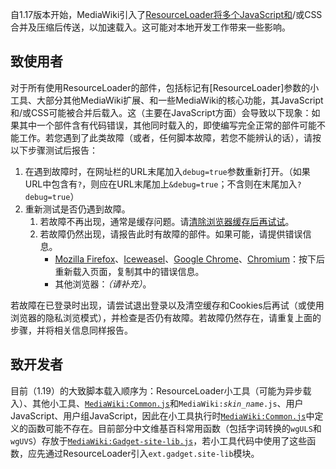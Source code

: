 自1.17版本开始，MediaWiki引入了[ResourceLoader将多个JavaScript和](https://zh.wikipedia.org/wiki/mw:ResourceLoader "wikilink")/或CSS合并及压缩后传送，以加速载入。这可能对本地开发工作带来一些影响。

## 致使用者

对于所有使用ResourceLoader的部件，包括标记有\[ResourceLoader\]参数的小工具、大部分其他MediaWiki扩展、和一些MediaWiki的核心功能，其JavaScript和/或CSS可能被合并后载入。这（主要在JavaScript方面）会导致以下现象：如果其中一个部件含有代码错误，其他同时载入的，即使编写完全正常的部件可能不能工作。若您遇到了此类故障（或者，任何脚本故障，若您不能辨认的话），请按以下步骤测试后报告：

1.  在遇到故障时，在网址栏的URL末尾加入`debug=true`参数重新打开。（如果URL中包含有`?`，则应在URL末尾加上`&debug=true`；不含则在末尾加入`?debug=true`）
2.  重新测试是否仍遇到故障。
    1.  若故障不再出现，通常是缓存问题。请[清除浏览器缓存后再试试](https://zh.wikipedia.org/wiki/Help:绕过浏览器缓存 "wikilink")。
    2.  若故障仍然出现，请报告此时有故障的部件。如果可能，请提供错误信息。
          - [Mozilla Firefox](https://zh.wikipedia.org/wiki/Mozilla_Firefox "wikilink")、[Iceweasel](../Page/Iceweasel.md "wikilink")、[Google Chrome](../Page/Google_Chrome.md "wikilink")、[Chromium](../Page/Chromium.md "wikilink")：按下后重新载入页面，复制其中的错误信息。
          - 其他浏览器：*（请补充）*。

若故障在已登录时出现，请尝试退出登录以及清空缓存和Cookies后再试（或使用浏览器的隐私浏览模式），并检查是否仍有故障。若故障仍然存在，请重复上面的步骤，并将相关信息同样报告。

## 致开发者

目前（1.19）的大致脚本载入顺序为：ResourceLoader小工具（可能为异步载入）、其他小工具、[`MediaWiki:Common.js`](../Page/MediaWiki:Common.js.md "wikilink")和`MediaWiki:`*`skin_name`*`.js`、用户JavaScript、用户组JavaScript，因此在小工具执行时[`MediaWiki:Common.js`](../Page/MediaWiki:Common.js.md "wikilink")中定义的函数可能不存在。目前部分中文维基百科常用函数（包括字词转换的`wgULS`和`wgUVS`）存放于[`MediaWiki:Gadget-site-lib.js`](../Page/MediaWiki:Gadget-site-lib.js.md "wikilink")，若小工具代码中使用了这些函数，应先通过ResourceLoader引入`ext.gadget.site-lib`模块。